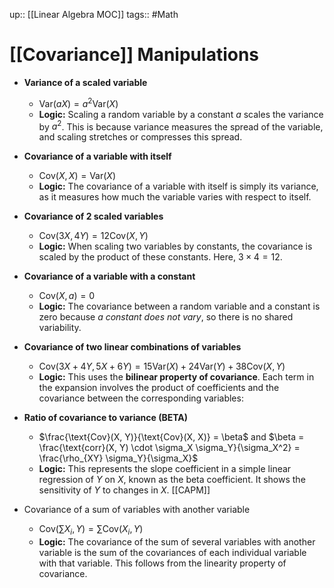 up:: [[Linear Algebra MOC]]
tags:: #Math
# [[Covariance]] Manipulations
- **Variance of a scaled variable**
	- $\text{Var}(aX) = a^2 \text{Var}(X)$
	- **Logic:** Scaling a random variable by a constant $a$ scales the variance by $a^2$. This is because variance measures the spread of the variable, and scaling stretches or compresses this spread.
	
- **Covariance of a variable with itself**
	- $\text{Cov}(X, X) = \text{Var}(X)$
	- **Logic:** The covariance of a variable with itself is simply its variance, as it measures how much the variable varies with respect to itself.
	
- **Covariance of 2 scaled variables**
	- $\text{Cov}(3X, 4Y) = 12 \text{Cov}(X, Y)$
	- **Logic:** When scaling two variables by constants, the covariance is scaled by the product of these constants. Here, $3×4=12$.
	
- **Covariance of a variable with a constant**
	- $\text{Cov}(X, a) = 0$
	- **Logic:** The covariance between a random variable and a constant is zero because *a constant does not vary*, so there is no shared variability.
	
- **Covariance of two linear combinations of variables**
	- $\text{Cov}(3X + 4Y, 5X + 6Y) = 15 \text{Var}(X) + 24 \text{Var}(Y) + 38 \text{Cov}(X, Y)$
	- **Logic:** This uses the **bilinear property of covariance**. Each term in the expansion involves the product of coefficients and the covariance between the corresponding variables:
	
- **Ratio of covariance to variance (BETA)**
	- $\frac{\text{Cov}(X, Y)}{\text{Cov}(X, X)} = \beta$    and     $\beta = \frac{\text{corr}(X, Y) \cdot \sigma_X \sigma_Y}{\sigma_X^2} = \frac{\rho_{XY} \sigma_Y}{\sigma_X}$
	- **Logic:** This represents the slope coefficient in a simple linear regression of $Y$ on $X$, known as the beta coefficient. It shows the sensitivity of $Y$ to changes in $X$. [[CAPM]]
- Covariance of a sum of variables with another variable
	- $\text{Cov}\left(\sum X_i, Y\right) = \sum \text{Cov}(X_i, Y)$
	- **Logic:** The covariance of the sum of several variables with another variable is the sum of the covariances of each individual variable with that variable. This follows from the linearity property of covariance.